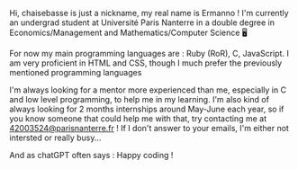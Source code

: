 Hi, chaisebasse is just a nickname, my real name is Ermanno !
I'm currently an undergrad student at Université Paris Nanterre in a double degree in Economics/Management and Mathematics/Computer Science 🖥️

For now my main programming languages are : Ruby (RoR), C, JavaScript.
I am very proficient in HTML and CSS, though I much prefer the previously mentioned programming languages

I'm always looking for a mentor more experienced than me, especially in C and low level programming, to help me in my learning.
I'm also kind of always looking for 2 months internships around May-June each year, so if you know someone that could help me with that, try contacting me at 42003524@parisnanterre.fr ! If I don't answer to your emails, I'm either not intersted or really busy...

And as chatGPT often says :
Happy coding !
